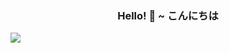 <h3 align="center">Hello! 👋 ~ こんにちは</h3>

<picture>
  <source media="(prefers-color-scheme: dark)" srcset="https://user-images.githubusercontent.com/38413630/216164294-f5c45e6d-6060-49e2-95c5-e1aaf91fdb3f.png">
  <img src="https://user-images.githubusercontent.com/38413630/216165065-a7358aa9-b022-4a9b-bf83-8e37f14fb102.png">
</picture>
